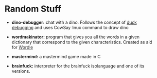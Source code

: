 # Random Stuff

- **dino-debugger:** chat with a dino. Follows the concept of [duck debugging](https://en.wikipedia.org/wiki/Rubber_duck_debugging) and uses CowSay linux command to draw dino

- **wordmakinator:** program that gives you all the words in a given dictionary that correspond to the given characteristics. Created as aid for [Wordle](https://www.nytimes.com/games/wordle/index.html)

- **mastermind:** a mastermind game made in C

- **brainfuck:** interpreter for the brainfuck isolanguage and one of its versions.
